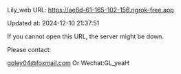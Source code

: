 Lily_web URL: https://ae6d-61-165-102-156.ngrok-free.app

Updated at: 2024-12-10 21:37:51

If you cannot open this URL, the server might be down.

Please contact: 

goley04@foxmail.com Or Wechat:GL_yeaH